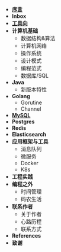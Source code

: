 - [**序言**](/README)
- **Inbox**
- [**工具向**](/tools/)
- **计算机基础**
    - 数据结构&算法
    - 计算机网络
    - 操作系统
    - 设计模式
    - 编程范式
    - 数据库/SQL
- **Java**
    - 新版本特性
- **Golang**
    - Gorutine
    - Channel
- [**MySQL**](/mysql/)
- **Postgres**
- **Redis**
- **Elasticsearch**
- **应用框架与工具**
    - 消息队列
    - 微服务
    - Docker
    - K8s
- **工程实践**
- **编程之外**
    - 时间管理
    - 码农生活
- **联系作者**
    - 关于作者
    - 心路历程
    - 联系方式
- **References**
- **致谢**
